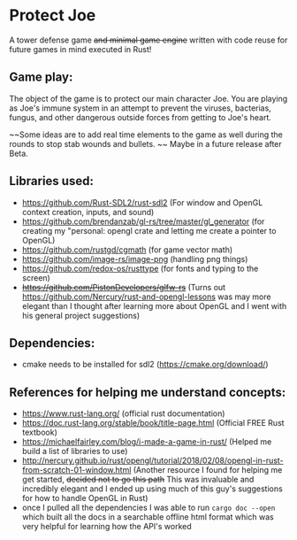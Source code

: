 # Protect Joe
A tower defense game ~~and minimal game engine~~ written with code reuse for future games in mind executed in Rust!

## Game play: 
The object of the game is to protect our main character Joe. You are playing as Joe's immune system in an attempt to prevent the viruses, bacterias, fungus, and other dangerous outside forces from getting to Joe's heart. 

~~Some ideas are to add real time elements to the game as well during the rounds to stop stab wounds and bullets. ~~ Maybe in a future release after Beta.

## Libraries used: 
- https://github.com/Rust-SDL2/rust-sdl2 (For window and OpenGL context creation, inputs, and sound)
- https://github.com/brendanzab/gl-rs/tree/master/gl_generator (for creating my "personal: opengl crate and letting me create a pointer to OpenGL)
- https://github.com/rustgd/cgmath (for game vector math)
- https://github.com/image-rs/image-png (handling png things)
- https://github.com/redox-os/rusttype (for fonts and typing to the screen)
- ~~https://github.com/PistonDevelopers/glfw-rs~~ (Turns out https://github.com/Nercury/rust-and-opengl-lessons was may more elegant than I thought after learning more about OpenGL and I went with his general project suggestions)

## Dependencies: 
- cmake needs to be installed for sdl2 (https://cmake.org/download/) 

## References for helping me understand concepts: 
- https://www.rust-lang.org/ (official rust documentation)
- https://doc.rust-lang.org/stable/book/title-page.html (Official FREE Rust textbook)
- https://michaelfairley.com/blog/i-made-a-game-in-rust/ (Helped me build a list of libraries to use)
- http://nercury.github.io/rust/opengl/tutorial/2018/02/08/opengl-in-rust-from-scratch-01-window.html (Another resource I found for helping me get started, ~~decided not to go this path~~ This was invaluable and incredibly elegant and I ended up using much of this guy's suggestions for how to handle OpenGL in Rust)
- once I pulled all the dependencies I was able to run ```cargo doc --open``` which built all the docs in a searchable offline html format which was very helpful for learning how the API's worked